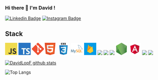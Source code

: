 ### Hi there 👋  I'm David !

[![Linkedin Badge](https://img.shields.io/badge/-DavidLopF-0e76a8?style=flat-square&logo=Linkedin&logoColor=white)](https://www.linkedin.com/in/davidlopezforero/)
[![Instagram Badge](https://img.shields.io/badge/-@davidlopezrf-e4405f?style=flat-square&logo=Instagram&logoColor=white)](https://www.instagram.com/davidlopezrf/?hl=es)

## Stack
<img src = 'https://github.com/santiagoPadi/santiagoPadi/blob/master/Images/javascript.jpg' width='40'/> <img src = 'https://github.com/santiagoPadi/santiagoPadi/blob/master/Images/typescritp.jpg' height='40'/>  <img src ='https://github.com/santiagoPadi/santiagoPadi/blob/master/Images/git.png' width='40'/><img src =
'https://github.com/santiagoPadi/santiagoPadi/blob/master/Images/html.png' width='40'/> <img src =
'https://github.com/santiagoPadi/santiagoPadi/blob/master/Images/css.png' width='40'/> 
<img src ='https://github.com/santiagoPadi/santiagoPadi/blob/master/Images/mysql.png' height='40'/> 
<img src = 'https://github.com/santiagoPadi/santiagoPadi/blob/master/Images/firebase.jpg' width='40'/>
<img src = 'https://i.blogs.es/e7b69c/java_logo/1366_2000.webp' width='40'/>
<img src = 'https://upload.wikimedia.org/wikipedia/commons/7/79/Spring_Boot.svg' width='40'/>
<img src = 'https://www.martechforum.com/wp-content/uploads/2015/08/AWS-logo.jpg' width='40'/>
 <img src = 'https://github.com/santiagoPadi/santiagoPadi/blob/master/Images/node.png' width='40'/> 
 <img src = 'https://github.com/santiagoPadi/santiagoPadi/blob/master/Images/angular.jpg' width='40'/>
 <img src = 'https://upload.wikimedia.org/wikipedia/commons/c/c3/Python-logo-notext.svg' width='40'/>
 <img src = 'https://www.oracle.com/a/ocom/img/pl-sql.svg' width='40'/>
 
[![DavidLopF github stats](https://github-readme-stats.vercel.app/api?username=DavidLopF&count_private=true&show_icons=true)](https://github.com/DavidLopF)

![Top Langs](https://github-readme-stats.vercel.app/api/top-langs/?username=DavidLopF&hide=TeX&layout=compact)
